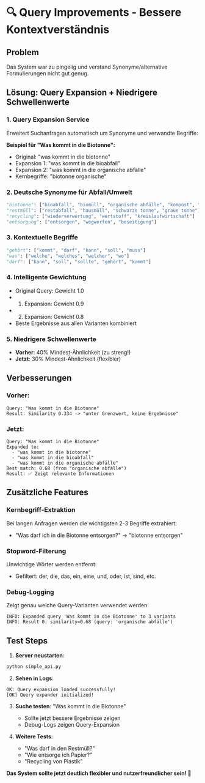 # 🔍 Query Improvements - Bessere Kontextverständnis

## Problem
Das System war zu pingelig und verstand Synonyme/alternative Formulierungen nicht gut genug.

## Lösung: Query Expansion + Niedrigere Schwellenwerte

### 1. **Query Expansion Service**
Erweitert Suchanfragen automatisch um Synonyme und verwandte Begriffe:

**Beispiel für "Was kommt in die Biotonne":**
- Original: "was kommt in die biotonne"
- Expansion 1: "was kommt in die bioabfall" 
- Expansion 2: "was kommt in die organische abfälle"
- Kernbegriffe: "biotonne organische"

### 2. **Deutsche Synonyme für Abfall/Umwelt**
```python
"biotonne": ["bioabfall", "biomüll", "organische abfälle", "kompost", "grünabfall"]
"restmüll": ["restabfall", "hausmüll", "schwarze tonne", "graue tonne"]
"recycling": ["wiederverwertung", "wertstoff", "kreislaufwirtschaft"]
"entsorgung": ["entsorgen", "wegwerfen", "beseitigung"]
```

### 3. **Kontextuelle Begriffe**
```python
"gehört": ["kommt", "darf", "kann", "soll", "muss"]
"was": ["welche", "welches", "welcher", "wo"]
"darf": ["kann", "soll", "sollte", "gehört", "kommt"]
```

### 4. **Intelligente Gewichtung**
- Original Query: Gewicht 1.0
- 1. Expansion: Gewicht 0.9  
- 2. Expansion: Gewicht 0.8
- Beste Ergebnisse aus allen Varianten kombiniert

### 5. **Niedrigere Schwellenwerte**
- **Vorher**: 40% Mindest-Ähnlichkeit (zu streng!)
- **Jetzt**: 30% Mindest-Ähnlichkeit (flexibler)

## Verbesserungen

### **Vorher:**
```
Query: "Was kommt in die Biotonne"
Result: Similarity 0.334 -> "unter Grenzwert, keine Ergebnisse"
```

### **Jetzt:**
```
Query: "Was kommt in die Biotonne"
Expanded to: 
  - "was kommt in die biotonne"
  - "was kommt in die bioabfall"  
  - "was kommt in die organische abfälle"
Best match: 0.68 (from "organische abfälle")
Result: ✅ Zeigt relevante Informationen
```

## Zusätzliche Features

### **Kernbegriff-Extraktion**
Bei langen Anfragen werden die wichtigsten 2-3 Begriffe extrahiert:
- "Was darf ich in die Biotonne entsorgen?" → "biotonne entsorgen"

### **Stopword-Filterung** 
Unwichtige Wörter werden entfernt:
- Gefiltert: der, die, das, ein, eine, und, oder, ist, sind, etc.

### **Debug-Logging**
Zeigt genau welche Query-Varianten verwendet werden:
```
INFO: Expanded query 'Was kommt in die Biotonne' to 3 variants
INFO: Result 0: similarity=0.68 (query: 'organische abfälle')
```

## Test Steps

1. **Server neustarten**:
```bash
python simple_api.py
```

2. **Sehen in Logs**:
```
OK: Query expansion loaded successfully!
[OK] Query expander initialized!
```

3. **Suche testen**: "Was kommt in die Biotonne"
   - Sollte jetzt bessere Ergebnisse zeigen
   - Debug-Logs zeigen Query-Expansion

4. **Weitere Tests**:
   - "Was darf in den Restmüll?"
   - "Wie entsorge ich Papier?"
   - "Recycling von Plastik"

**Das System sollte jetzt deutlich flexibler und nutzerfreundlicher sein! 🎯**